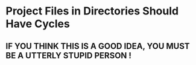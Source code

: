 # Project Files in Directories Should Have Cycles

## IF YOU THINK THIS IS A GOOD IDEA, YOU MUST BE A UTTERLY STUPID PERSON !
